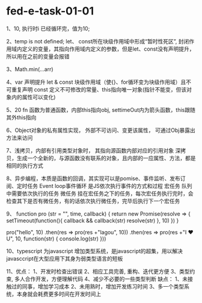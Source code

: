 # fed-e-task-01-01
1、10, 执行时i 已经循环完，值为10;

2、temp is not defined; let、 const所在块级作用域中形成“暂时性死区”, 封闭作用域内定义的变量，其指向作用域内定义的参数，但是let、const没有声明提升，所以用在之前的变量会报错

3、Math.min(...arr)

4、var 声明提升
   let & const 块级作用域（使{}、for循环变为块级作用域）且不可重复声明
   const 定义不可修改的常量、this指向唯一对象(指针不能变，但该对象内的属性可以变化)

5、20  fn 函数为普通函数，内部this指向obj, settimeOut内为箭头函数，this跟随其外this指向

6、Object对象的私有属性实现， 外部不可访问、变更该属性， 可通过Obj暴露出方法来访问

7、浅拷贝，内部有引用类型对象时， 其指向源函数内部对应的引用对象
   深拷贝，生成一个全新的，与源函数没有联系的对象，且内部的一应属性、方法，都是相同的执行方式

8、异步编程，本质是函数的回调，其实现可以是pomise、事件监听、发布订阅、定时任务
   Event loop事件循环 是JS依次执行事件的方式和过程
   宏任务 队列中需要依次执行的任务
   微任务 挂在宏任务之下的任务，每次宏任务执行完时，会检查其下是否有微任务，有的话依次执行微任务，完毕后执行下一个宏任务

9、
function pro (str = "", time, callback) {
	return new Promise(resolve => {
		setTimeout(function(){
			callback && callback(str)
			resolve(str)
		}, 10)
	})
}

pro("hello", 10)
	.then(res => pro(res +"lagou", 10))
	.then(res => pro(res +"I ❤  U", 10, function(str) {
		console.log(str)
	}))

10、typescript 为javascript 增加类型系统，是javascript的超集，用以解决javasccript在大型应用下其身为弱类型语言的短板

11、优点： 1、开发时检查出错误
          2、相应工具完善, 重构、迭代更方便
          3、类型约束, 多人合作开发，方便理解代码
          4、减少不必要的一些类型判断
    缺点： 1、未接触过的同事，增加学习成本
          2、未用熟时，增加开发练习时间
          3、多一个类型系统，本身就会耗费更多时间在开发时间上
